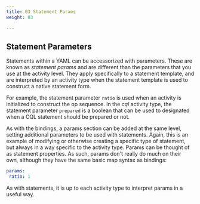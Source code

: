 ```yaml
---
title: 03 Statement Params
weight: 03

---
```


## Statement Parameters

Statements within a YAML can be accessorized with parameters. These are known as _statement params_ and are different than the parameters that you use at the activity level. They apply specifically to a statement template, and are interpreted by an activity type when the statement template is used to construct a native statement form.

For example, the statement parameter `ratio` is used when an activity is initialized to construct the op sequence. In the _cql_ activity type, the statement parameter `prepared` is a boolean that can be used to designated when a CQL statement should be prepared or not.

As with the bindings, a params section can be added at the same level, setting additional parameters to be used with statements. Again, this is an example of modifying or otherwise creating a specific type of statement, but always in a way specific to the activity type. Params can be thought of as statement properties. As such, params don't really do much on their own, although they have the same basic map syntax as bindings:

```yaml
params:
 ratio: 1
```

As with statements, it is up to each activity type to interpret params in a
useful way.

